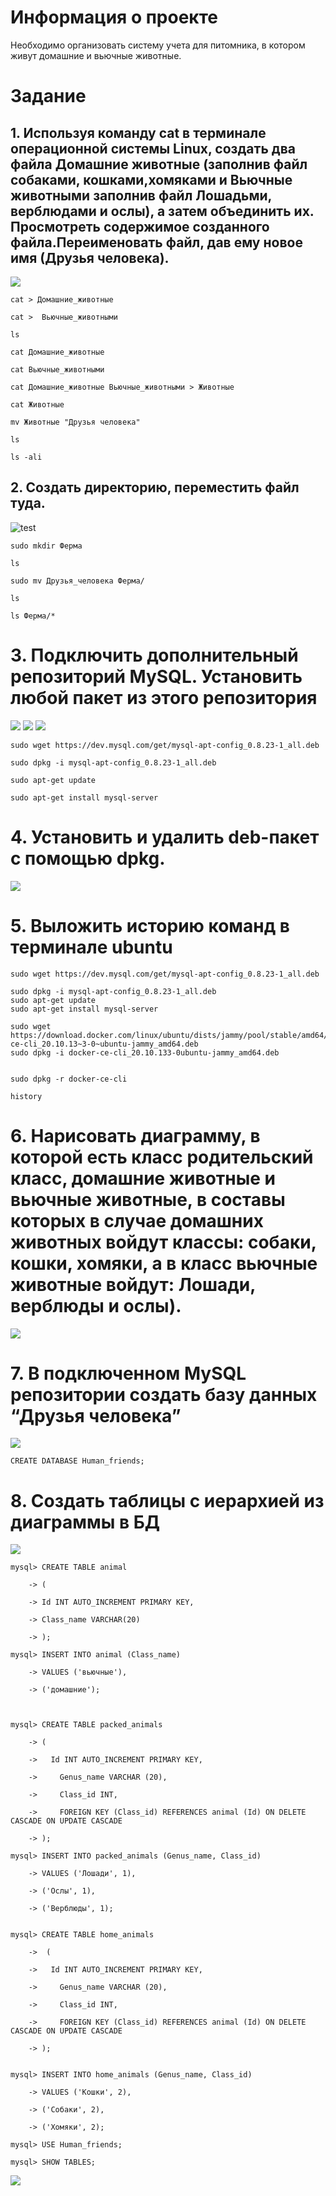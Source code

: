 # Информация о проекте
Необходимо организовать систему учета для питомника, в котором живут
домашние и вьючные животные.

# Задание

## 1. Используя команду cat в терминале операционной системы Linux, создать два файла Домашние животные (заполнив файл собаками, кошками,хомяками и Вьючные животными заполнив файл Лошадьми, верблюдами и ослы), а затем объединить их. Просмотреть содержимое созданного файла.Переименовать файл, дав ему новое имя (Друзья человека).

 
 
![](./img/Task1.jpg)

```
cat > Домашние_животные

cat >  Вьючные_животными

ls

cat Домашние_животные

cat Вьючные_животными

cat Домашние_животные Вьючные_животными > Животные 

cat Животные

mv Животные "Друзья человека"

ls

ls -ali

```

## 2. Создать директорию, переместить файл туда.
![test](./img/Task2.png)
```
sudo mkdir Ферма

ls

sudo mv Друзья_человека Ферма/

ls

ls Ферма/*
```

# 3. Подключить дополнительный репозиторий MySQL. Установить любой пакет из этого репозитория

![](./img/Task3-1.png)
![](./img/Task3-2.png)
![](./img/Task3-3.png)
```
sudo wget https://dev.mysql.com/get/mysql-apt-config_0.8.23-1_all.deb

sudo dpkg -i mysql-apt-config_0.8.23-1_all.deb

sudo apt-get update

sudo apt-get install mysql-server
```
# 4. Установить и удалить deb-пакет с помощью dpkg.

![](./img/Task4-2.png)

# 5. Выложить историю команд в терминале ubuntu
```
sudo wget https://dev.mysql.com/get/mysql-apt-config_0.8.23-1_all.deb

sudo dpkg -i mysql-apt-config_0.8.23-1_all.deb
sudo apt-get update
sudo apt-get install mysql-server

sudo wget https://download.docker.com/linux/ubuntu/dists/jammy/pool/stable/amd64/docker-ce-cli_20.10.13~3-0~ubuntu-jammy_amd64.deb
sudo dpkg -i docker-ce-cli_20.10.133-0ubuntu-jammy_amd64.deb


sudo dpkg -r docker-ce-cli

history

```
# 6. Нарисовать диаграмму, в которой есть класс родительский класс, домашние животные и вьючные животные, в составы которых в случае домашних животных войдут классы: собаки, кошки, хомяки, а в класс вьючные животные войдут: Лошади, верблюды и ослы).


![](./img/Task6.png)

# 7. В подключенном MySQL репозитории создать базу данных “Друзья человека”

![](./img/Task7.png)
```
CREATE DATABASE Human_friends;
```

# 8. Создать таблицы с иерархией из диаграммы в БД
![](./img/Task8-1.png)

```
mysql> CREATE TABLE animal

    -> (

    -> Id INT AUTO_INCREMENT PRIMARY KEY, 

    -> Class_name VARCHAR(20)

    -> );

```


```
mysql> INSERT INTO animal (Class_name)

    -> VALUES ('вьючные'),

    -> ('домашние');


```
```

mysql> CREATE TABLE packed_animals

    -> (

    ->   Id INT AUTO_INCREMENT PRIMARY KEY,

    ->     Genus_name VARCHAR (20),

    ->     Class_id INT,

    ->     FOREIGN KEY (Class_id) REFERENCES animal (Id) ON DELETE CASCADE ON UPDATE CASCADE

    -> );
````



```
mysql> INSERT INTO packed_animals (Genus_name, Class_id)

    -> VALUES ('Лошади', 1),

    -> ('Ослы', 1),  

    -> ('Верблюды', 1);


```

```
mysql> CREATE TABLE home_animals

    ->  (

    ->   Id INT AUTO_INCREMENT PRIMARY KEY,

    ->     Genus_name VARCHAR (20),

    ->     Class_id INT,

    ->     FOREIGN KEY (Class_id) REFERENCES animal (Id) ON DELETE CASCADE ON UPDATE CASCADE

    -> );

```

```

mysql> INSERT INTO home_animals (Genus_name, Class_id)

    -> VALUES ('Кошки', 2),

    -> ('Собаки', 2),  

    -> ('Хомяки', 2);

mysql> USE Human_friends;
```
 
```
mysql> SHOW TABLES;
```
![](./img/Task8-2.png)